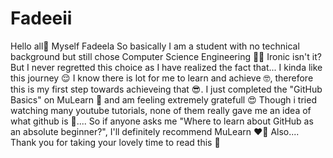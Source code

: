 # Fadeeii
Hello all👋 Myself Fadeela
So basically I am a student with no technical background but still chose Computer Science Engineering 🤷‍♀️
Ironic isn't it?
But I never regretted this choice as I have realized the fact that... I kinda like this journey 😌
I know there is  lot for me to learn and achieve 🤓, therefore this is my first step towards achieveing that 😎.
I just completed the "GitHub Basics" on MuLearn 🥳 and am feeling extremely gratefull 😍
Though i tried watching many youtube tutorials, none of them really gave me an idea of what github is 🥲....
So if anyone asks me "Where to learn about GitHub as an absolute beginner?", I'll definitely recommend MuLearn ❤️‍🔥
Also....
Thank you for taking your lovely time to read this 🫶
